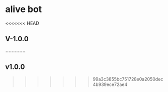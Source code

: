 # alive bot
<<<<<<< HEAD
## V-1.0.0
=======
## v1.0.0
>>>>>>> 99a3c3855bc751728e0a2050dec4b939ece72ae4

